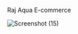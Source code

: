 Raj Aqua E-commerce

![Screenshot (15)](https://github.com/Subham-Giri1608/RAJ_AQUA-E-commerce/assets/131571482/c622f64d-cb31-48c4-8439-e9237f96516a)







